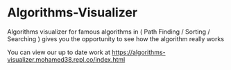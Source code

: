 # Algorithms-Visualizer
Algorithms visualizer for famous algorithms in ( Path Finding / Sorting / Searching ) gives you the opportunity to see how the algorithm really works

You can view our up to date work at
https://algorithms-visualizer.mohamed38.repl.co/index.html
